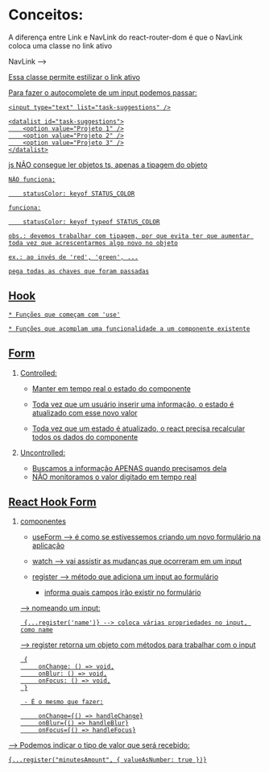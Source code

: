 # Conceitos:

A diferença entre Link e NavLink do react-router-dom é que o NavLink coloca uma classe no link ativo

NavLink --> <a href="..." class="active">

Essa classe permite estilizar o link ativo

Para fazer o autocomplete de um input podemos passar:

    <input type="text" list="task-suggestions" />

    <datalist id="task-suggestions">
        <option value="Projeto 1" />
        <option value="Projeto 2" />
        <option value="Projeto 3" />
    </datalist>

js NÃO consegue ler objetos ts, apenas a tipagem do objeto

    NÃO funciona:

        statusColor: keyof STATUS_COLOR

    funciona:

        statusColor: keyof typeof STATUS_COLOR

    obs.: devemos trabalhar com tipagem, por que evita ter que aumentar toda vez que acrescentarmos algo novo no objeto

    ex.: ao invés de 'red', 'green', ...

    pega todas as chaves que foram passadas

## Hook

    * Funções que começam com 'use'

    * Funções que acomplam uma funcionalidade a um componente existente

## Form

1. Controlled:

    * Manter em tempo real o estado do componente

    - Toda vez que um usuário inserir uma informação, o estado é atualizado com esse novo valor

    - Toda vez que um estado é atualizado, o react precisa recalcular todos os dados do componente

2. Uncontrolled:

    * Buscamos a informação APENAS quando precisamos dela

    - NÃO monitoramos o valor digitado em tempo real

## React Hook Form

1. componentes

    * useForm --> é como se estivessemos criando um novo formulário na aplicação

    * watch --> vai assistir as mudanças que ocorreram em um input

    * register --> método que adiciona um input ao formulário

        - informa quais campos irão existir no formulário

    --> nomeando um input:

        {...register('name')} --> coloca várias propriedades no input, como name

    --> register retorna um objeto com métodos para trabalhar com o input

        {
            onChange: () => void,
            onBlur: () => void,
            onFocus: () => void,
        }

        - É o mesmo que fazer:

            onChange={() => handleChange}
            onBlur={() => handleBlur}
            onFocus={() => handleFocus}

--> Podemos indicar o tipo de valor que será recebido:

    {...register("minutesAmount", { valueAsNumber: true })}
